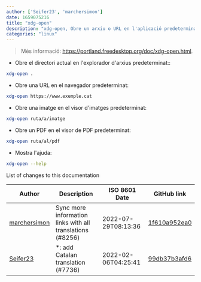 ```yaml
---
author: ['Seifer23', 'marchersimon']
date: 1659075216
title: "xdg-open"
description: "xdg-open, Obre un arxiu o URL en l'aplicació predeterminada del usuari."
categories: "linux"
---
```

> Més informació: <https://portland.freedesktop.org/doc/xdg-open.html>.

- Obre el directori actual en l'explorador d'arxius predeterminat::

```bash
xdg-open .
```

- Obre una URL en el navegador predeterminat:

```bash
xdg-open https://www.exemple.cat
```

- Obre una imatge en el visor d'imatges predeterminat:

```bash
xdg-open ruta/a/imatge
```

- Obre un PDF en el visor de PDF predeterminat:

```bash
xdg-open ruta/al/pdf
```

- Mostra l'ajuda:

```bash
xdg-open --help
```
List of changes to this documentation


Author | Description | ISO 8601 Date | GitHub link
------|-----|-----|-----
[marchersimon](mailto:50295997+marchersimon@users.noreply.github.com) | Sync more information links with all translations (#8256) | 2022-07-29T08:13:36 | [1f610a952ea0](https://github.com/tldr-pages/tldr/commit/1f610a952ea0d53e0a1bdbd1246ef81f24db2f3f)
[Seifer23](mailto:48915360+Seifer23@users.noreply.github.com) | *: add Catalan translation (#7736) | 2022-02-06T04:25:41 | [99db37b3afd6](https://github.com/tldr-pages/tldr/commit/99db37b3afd6dba836a6d94e4688601fdb3bac98)

